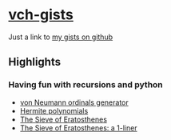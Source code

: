 # [vch-gists](https://gist.github.com/VC-H)
Just a link to [my gists on github](https://gist.github.com/VC-H)

## Highlights

### Having fun with recursions and python
* [von Neumann ordinals generator](https://gist.github.com/VC-H/6ace00e5ce47d1e845381c8b6be91f4b)
* [Hermite polynomials](https://gist.github.com/VC-H/237b1bde55f8da1589ebe51bfa0741d6)
* [The Sieve of Eratosthenes](https://gist.github.com/VC-H/126c0b8aa129f45b36aa3a05d4acab4a)
* [The Sieve of Eratosthenes: a 1-liner](https://gist.github.com/VC-H/19accbd6e45f6840f5a5d93478f5daff)
